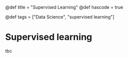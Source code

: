 @def title = "Supervised Learning"
@def hascode = true

@def tags = ["Data Science", "supervised learning"]

# Supervised learning

tbc